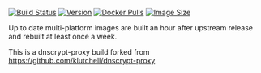 
[![Build Status](https://github.com/jauderho/dockerfiles/workflows/dnscrypt-proxy/badge.svg)](https://github.com/jauderho/dockerfiles/actions)
[![Version](https://img.shields.io/docker/v/jauderho/dnscrypt-proxy/latest)](https://hub.docker.com/r/jauderho/dnscrypt-proxy/)
[![Docker Pulls](https://img.shields.io/docker/pulls/jauderho/dnscrypt-proxy)](https://hub.docker.com/r/jauderho/dnscrypt-proxy/)
[![Image Size](https://img.shields.io/docker/image-size/jauderho/dnscrypt-proxy/latest)](https://hub.docker.com/r/jauderho/dnscrypt-proxy/)

Up to date multi-platform images are built an hour after upstream release and rebuilt at least once a week.

This is a dnscrypt-proxy build forked from https://github.com/klutchell/dnscrypt-proxy
